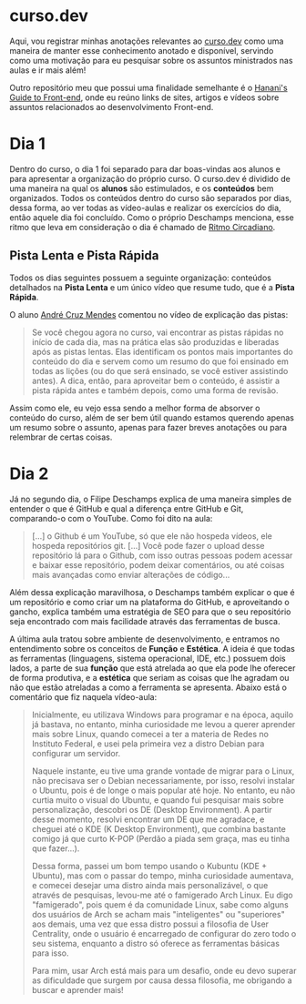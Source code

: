 # curso.dev
Aqui, vou registrar minhas anotações relevantes ao [curso.dev](https://curso.dev/) como uma maneira de manter esse conhecimento anotado e disponível, servindo como uma motivação para eu pesquisar sobre os assuntos ministrados nas aulas e ir mais além!

Outro repositório meu que possui uma finalidade semelhante é o [Hanani's Guide to Front-end](https://github.com/hananitallyson/guide-to-front-end), onde eu reúno links de sites, artigos e vídeos sobre assuntos relacionados ao desenvolvimento Front-end.

# Dia 1
Dentro do curso, o dia 1 foi separado para dar boas-vindas aos alunos e para apresentar a organização do próprio curso. O curso.dev é dividido de uma maneira na qual os **alunos** são estimulados, e os **conteúdos** bem organizados. Todos os conteúdos dentro do curso são separados por dias, dessa forma, ao ver todas as vídeo-aulas e realizar os exercícios do dia, então aquele dia foi concluído. Como o próprio Deschamps menciona, esse ritmo que leva em consideração o dia é chamado de [Ritmo Circadiano](https://pt.wikipedia.org/wiki/Ritmo_circadiano).

## Pista Lenta e Pista Rápida
Todos os dias seguintes possuem a seguinte organização: conteúdos detalhados na **Pista Lenta** e um único vídeo que resume tudo, que é a **Pista Rápida**.

O aluno [André Cruz Mendes](https://github.com/andrecruzmendes) comentou no vídeo de explicação das pistas:
>Se você chegou agora no curso, vai encontrar as pistas rápidas no início de cada dia, mas na prática elas são produzidas e liberadas após as pistas lentas. Elas identificam os pontos mais importantes do conteúdo do dia e servem como um resumo do que foi ensinado em todas as lições (ou do que será ensinado, se você estiver assistindo antes). A dica, então, para aproveitar bem o conteúdo, é assistir a pista rápida antes e também depois, como uma forma de revisão.

Assim como ele, eu vejo essa sendo a melhor forma de absorver o conteúdo do curso, além de ser bem útil quando estamos querendo apenas um resumo sobre o assunto, apenas para fazer breves anotações ou para relembrar de certas coisas.

# Dia 2
Já no segundo dia, o Filipe Deschamps explica de uma maneira simples de entender o que é GitHub e qual a diferença entre GitHub e Git, comparando-o com o YouTube. Como foi dito na aula:
> [...] o Github é um YouTube, só que ele não hospeda vídeos, ele hospeda repositórios git. [...] Você pode fazer o upload desse repositório lá para o Github, com isso outras pessoas podem acessar e baixar esse repositório, podem deixar comentários, ou até coisas mais avançadas como enviar alterações de código...

Além dessa explicação maravilhosa, o Deschamps também explicar o que é um repositório e como criar um na plataforma do GitHub, e aproveitando o gancho, explica também uma estratégia de SEO para que o seu repositório seja encontrado com mais facilidade através das ferramentas de busca.

A última aula tratou sobre ambiente de desenvolvimento, e entramos no entendimento sobre os conceitos de **Função** e **Estética**. A ideia é que todas as ferramentas (linguagens, sistema operacional, IDE, etc.) possuem dois lados, a parte de sua **função** que está atrelada ao que ela pode lhe oferecer de forma produtiva, e a **estética** que seriam as coisas que lhe agradam ou não que estão atreladas a como a ferramenta se apresenta. Abaixo está o comentário que fiz naquela vídeo-aula:

> Inicialmente, eu utilizava Windows para programar e na época, aquilo já bastava, no entanto, minha curiosidade me levou a querer aprender mais sobre Linux, quando comecei a ter a materia de Redes no Instituto Federal, e usei pela primeira vez a distro Debian para configurar um servidor.
> 
> Naquele instante, eu tive uma grande vontade de migrar para o Linux, não precisava ser o Debian necessariamente, por isso, resolvi instalar o Ubuntu, pois é de longe o mais popular até hoje. No entanto, eu não curtia muito o visual do Ubuntu, e quando fui pesquisar mais sobre personalização, descobri os DE (Desktop Environment). A partir desse momento, resolvi encontrar um DE que me agradace, e cheguei até o KDE (K Desktop Environment), que combina bastante comigo já que curto K-POP (Perdão a piada sem graça, mas eu tinha que fazer...).
> 
> Dessa forma, passei um bom tempo usando o Kubuntu (KDE + Ubuntu), mas com o passar do tempo, minha curiosidade aumentava, e comecei desejar uma distro ainda mais personalizável, o que através de pesquisas, levou-me até o famigerado Arch Linux. Eu digo "famigerado", pois quem é da comunidade Linux, sabe como alguns dos usuários de Arch se acham mais "inteligentes" ou "superiores" aos demais, uma vez que essa distro possui a filosofia de User Centrality, onde o usuário é encarregado de configurar do zero todo o seu sistema, enquanto a distro só oferece as ferramentas básicas para isso.
> 
> Para mim, usar Arch está mais para um desafio, onde eu devo superar as dificuldade que surgem por causa dessa filosofia, me obrigando a buscar e aprender mais!
